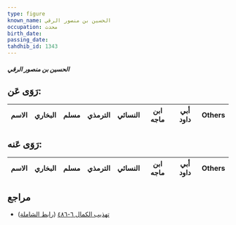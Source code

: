```yaml
---
type: figure
known_name: الحسين بن منصور الرقي
occupation: محدث
birth_date:
passing_date:
tahdhib_id: 1343
---
```

##### الحسين بن منصور الرقي

## رَوَى عَن:
| الاسم | البخاري | مسلم | الترمذي | النسائي | ابن ماجه | أبي داود | Others |
| ----- | ------- | ---- | ------- | ------- | -------- | -------- | ------ |
## رَوَى عَنه:
| الاسم | البخاري | مسلم | الترمذي | النسائي | ابن ماجه | أبي داود | Others |
| ----- | ------- | ---- | ------- | ------- | -------- | -------- | ------ |
## مراجع
- [تهذيب الكمال ٦-٤٨٦](obsidian://open?vault=Tahdhib-al-Kamal&file=Figures/١٣٤٣-الحسين%20بن%20منصور%20الرقي) ([رابط الشاملة](https://shamela.ws/book/3722/3150))